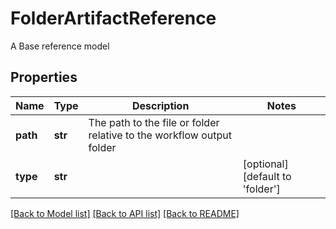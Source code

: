 # FolderArtifactReference

A Base reference model
## Properties
Name | Type | Description | Notes
------------ | ------------- | ------------- | -------------
**path** | **str** | The path to the file or folder relative to the workflow output folder | 
**type** | **str** |  | [optional] [default to 'folder']

[[Back to Model list]](../README.md#documentation-for-models) [[Back to API list]](../README.md#documentation-for-api-endpoints) [[Back to README]](../README.md)


